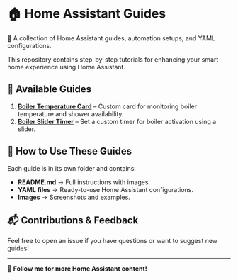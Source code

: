 # 🏠 Home Assistant Guides
🚀 A collection of Home Assistant guides, automation setups, and YAML configurations.

This repository contains step-by-step tutorials for enhancing your smart home experience using Home Assistant.

## 📌 Available Guides
1. **[Boiler Temperature Card](boiler-temperature-card/README.md)** – Custom card for monitoring boiler temperature and shower availability.
2. **[Boiler Slider Timer](boiler_slider_timer/README.md)** – Set a custom timer for boiler activation using a slider.


## 🔹 How to Use These Guides
Each guide is in its own folder and contains:
- **README.md** → Full instructions with images.
- **YAML files** → Ready-to-use Home Assistant configurations.
- **Images** → Screenshots and examples.

## 📬 Contributions & Feedback
Feel free to open an issue if you have questions or want to suggest new guides!

---
🔗 **Follow me for more Home Assistant content!**
